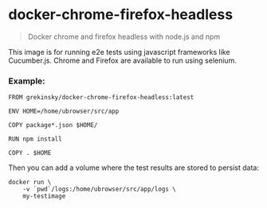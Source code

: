 # docker-chrome-firefox-headless
> Docker chrome and firefox headless with node.js and npm

This image is for running e2e tests using javascript frameworks like Cucumber.js. Chrome and Firefox are available to run using selenium.

### Example:

```
FROM grekinsky/docker-chrome-firefox-headless:latest

ENV HOME=/home/ubrowser/src/app

COPY package*.json $HOME/

RUN npm install

COPY . $HOME
```

Then you can add a volume where the test results are stored to persist data:

```
docker run \
    -v `pwd`/logs:/home/ubrowser/src/app/logs \
    my-testimage
```
